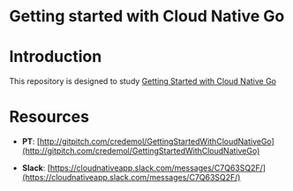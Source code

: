 Getting started with Cloud Native Go
===
# Introduction

This repository is designed to study [Getting Started with Cloud Native Go](https://www.packtpub.com/application-development/getting-started-cloud-native-go) 

# Resources

* **PT**: [http://gitpitch.com/credemol/GettingStartedWithCloudNativeGo](http://gitpitch.com/credemol/GettingStartedWithCloudNativeGo) 

* **Slack**: [https://cloudnativeapp.slack.com/messages/C7Q63SQ2F/](https://cloudnativeapp.slack.com/messages/C7Q63SQ2F/)